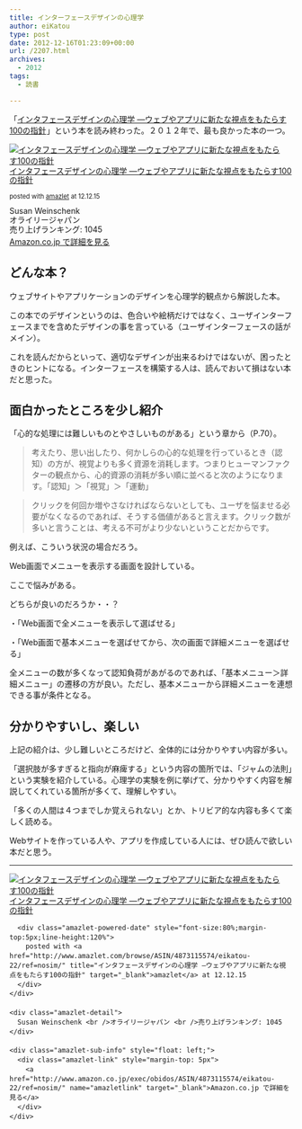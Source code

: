 ```yaml
---
title: インターフェースデザインの心理学
author: eiKatou
type: post
date: 2012-12-16T01:23:09+00:00
url: /2207.html
archives:
  - 2012
tags:
  - 読書

---
```

「[インタフェースデザインの心理学 ―ウェブやアプリに新たな視点をもたらす100の指針][1]<img src="http://www.assoc-amazon.jp/e/ir?t=eikatou-22&#038;l=as2&#038;o=9&#038;a=4873115574" width="1" height="1" border="0" alt="" style="border:none !important; margin:0px !important;" />」という本を読み終わった。２０１２年で、最も良かった本の一つ。

<div class="amazlet-box" style="margin-bottom:0px;">
  <div class="amazlet-image" style="float:left;margin:0px 12px 1px 0px;">
    <a href="http://www.amazon.co.jp/exec/obidos/ASIN/4873115574/eikatou-22/ref=nosim/" name="amazletlink" target="_blank"><img src="http://ecx.images-amazon.com/images/I/41jDv9YsOuL._SL160_.jpg" alt="インタフェースデザインの心理学 ―ウェブやアプリに新たな視点をもたらす100の指針" style="border: none;" /></a>
  </div>
  <div class="amazlet-info" style="line-height:120%; margin-bottom: 10px">
    <div class="amazlet-name" style="margin-bottom:10px;line-height:120%">
      <a href="http://www.amazon.co.jp/exec/obidos/ASIN/4873115574/eikatou-22/ref=nosim/" name="amazletlink" target="_blank">インタフェースデザインの心理学 ―ウェブやアプリに新たな視点をもたらす100の指針</a></p> 
      <div class="amazlet-powered-date" style="font-size:80%;margin-top:5px;line-height:120%">
        posted with <a href="http://www.amazlet.com/browse/ASIN/4873115574/eikatou-22/ref=nosim/" title="インタフェースデザインの心理学 ―ウェブやアプリに新たな視点をもたらす100の指針" target="_blank">amazlet</a> at 12.12.15
      </div>
    </div>
    <div class="amazlet-detail">
      Susan Weinschenk <br />オライリージャパン <br />売り上げランキング: 1045
    </div>
    <div class="amazlet-sub-info" style="float: left;">
      <div class="amazlet-link" style="margin-top: 5px">
        <a href="http://www.amazon.co.jp/exec/obidos/ASIN/4873115574/eikatou-22/ref=nosim/" name="amazletlink" target="_blank">Amazon.co.jp で詳細を見る</a>
      </div>
    </div>
  </div>
  <div class="amazlet-footer" style="clear: left">
  </div>
</div>

<!--more-->

## どんな本？

ウェブサイトやアプリケーションのデザインを心理学的観点から解説した本。

この本でのデザインというのは、色合いや絵柄だけではなく、ユーザインターフェースまでを含めたデザインの事を言っている（ユーザインターフェースの話がメイン）。

これを読んだからといって、適切なデザインが出来るわけではないが、困ったときのヒントになる。インターフェースを構築する人は、読んでおいて損はない本だと思った。

## 面白かったところを少し紹介

「心的な処理には難しいものとやさしいものがある」という章から（P.70）。

> 考えたり、思い出したり、何かしらの心的な処理を行っているとき（認知）の方が、視覚よりも多く資源を消耗します。つまりヒューマンファクターの観点から、心的資源の消耗が多い順に並べると次のようになります。「認知」＞「視覚」＞「運動」

> クリックを何回か増やさなければならないとしても、ユーザを悩ませる必要がなくなるのであれば、そうする価値があると言えます。クリック数が多いと言うことは、考える不可がより少ないということだからです。

例えば、こういう状況の場合だろう。

Web画面でメニューを表示する画面を設計している。
  
ここで悩みがある。

どちらが良いのだろうか・・？
  
・「Web画面で全メニューを表示して選ばせる」
  
・「Web画面で基本メニューを選ばせてから、次の画面で詳細メニューを選ばせる」

全メニューの数が多くなって認知負荷があがるのであれば、「基本メニュー＞詳細メニュー」の遷移の方が良い。ただし、基本メニューから詳細メニューを連想できる事が条件となる。

## 分かりやすいし、楽しい

上記の紹介は、少し難しいところだけど、全体的には分かりやすい内容が多い。

「選択肢が多すぎると指向が麻痺する」という内容の箇所では、「ジャムの法則」という実験を紹介している。心理学の実験を例に挙げて、分かりやすく内容を解説してくれている箇所が多くて、理解しやすい。

「多くの人間は４つまでしか覚えられない」とか、トリビア的な内容も多くて楽しく読める。

Webサイトを作っている人や、アプリを作成している人には、ぜひ読んで欲しい本だと思う。

* * *

<div class="amazlet-box" style="margin-bottom:0px;">
  <div class="amazlet-image" style="float:left;margin:0px 12px 1px 0px;">
    <a href="http://www.amazon.co.jp/exec/obidos/ASIN/4873115574/eikatou-22/ref=nosim/" name="amazletlink" target="_blank"><img src="http://ecx.images-amazon.com/images/I/41jDv9YsOuL._SL160_.jpg" alt="インタフェースデザインの心理学 ―ウェブやアプリに新たな視点をもたらす100の指針" style="border: none;" /></a>
  </div>
  
  <div class="amazlet-info" style="line-height:120%; margin-bottom: 10px">
    <div class="amazlet-name" style="margin-bottom:10px;line-height:120%">
      <a href="http://www.amazon.co.jp/exec/obidos/ASIN/4873115574/eikatou-22/ref=nosim/" name="amazletlink" target="_blank">インタフェースデザインの心理学 ―ウェブやアプリに新たな視点をもたらす100の指針</a></p> 
      
      <div class="amazlet-powered-date" style="font-size:80%;margin-top:5px;line-height:120%">
        posted with <a href="http://www.amazlet.com/browse/ASIN/4873115574/eikatou-22/ref=nosim/" title="インタフェースデザインの心理学 ―ウェブやアプリに新たな視点をもたらす100の指針" target="_blank">amazlet</a> at 12.12.15
      </div>
    </div>
    
    <div class="amazlet-detail">
      Susan Weinschenk <br />オライリージャパン <br />売り上げランキング: 1045
    </div>
    
    <div class="amazlet-sub-info" style="float: left;">
      <div class="amazlet-link" style="margin-top: 5px">
        <a href="http://www.amazon.co.jp/exec/obidos/ASIN/4873115574/eikatou-22/ref=nosim/" name="amazletlink" target="_blank">Amazon.co.jp で詳細を見る</a>
      </div>
    </div>
  </div>
  
  <div class="amazlet-footer" style="clear: left">
  </div>
</div>

 [1]: http://www.amazon.co.jp/gp/product/4873115574/ref=as_li_ss_tl?ie=UTF8&camp=247&creative=7399&creativeASIN=4873115574&linkCode=as2&tag=eikatou-22
